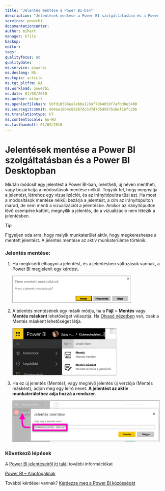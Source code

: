 ```yaml
---
title: "Jelentés mentése a Power BI-ban"
description: "Jelentések mentése a Power BI szolgáltatásban és a Power BI Desktopban"
services: powerbi
documentationcenter: 
author: mihart
manager: kfile
backup: 
editor: 
tags: 
qualityfocus: no
qualitydate: 
ms.service: powerbi
ms.devlang: NA
ms.topic: article
ms.tgt_pltfrm: NA
ms.workload: powerbi
ms.date: 01/08/2018
ms.author: mihart
ms.openlocfilehash: 50fd10596ea7ebba1284f78b4056f7afbd0e3400
ms.sourcegitcommit: 804ee18b4c892b7dcbd7d7d5d987b16ef16fc2bb
ms.translationtype: HT
ms.contentlocale: hu-HU
ms.lasthandoff: 01/09/2018
---
```

# <a name="save-a-report-in-power-bi-service-and-power-bi-desktop"></a>Jelentések mentése a Power BI szolgáltatásban és a Power BI Desktopban
Miután módosít egy jelentést a Power BI-ban, mentheti, új néven mentheti, vagy bezárhatja a módosítások mentése nélkül. Tegyük fel, hogy megnyitja a jelentést, létrehoz egy vizualizációt, és az irányítópultra tűzi azt. Ha most a módosítások mentése nélkül bezárja a jelentést, a cím az irányítópulton marad, de nem menti a vizualizációt a jelentésbe. Amikor az irányítópulton lévő csempére kattint, megnyílik a jelentés, de a vizualizáció nem létezik a jelentésben.

> [!TIP]
> Figyeljen oda arra, hogy melyik munkaterület aktív, hogy megkereshesse a mentett jelentést. A jelentés mentése az aktív munkaterületre történik.
> 
> 

### <a name="to-save-a-report"></a>Jelentés mentése:
1. Ha megkísérli elhagyni a jelentést, és a jelentésben változások vannak, a Power BI megjelenít egy kérdést.
   
   ![](media/service-report-save/power-bi-unsaved.png)
2. A jelentés mentésének egy másik módja, ha a **Fájl** \> **Mentés** vagy **Mentés másként** lehetőséget választja. Ha [Olvasó nézetben](service-reading-view-and-editing-view.md) van, csak a Mentés másként lehetőséget látja. 
   
   ![](media/service-report-save/power-bi-save-new.png)
3. Ha ez új jelentés (Mentés), vagy meglévő jelentés új verziója (Mentés másként), adjon meg egy leíró nevet.  **A jelentést az aktív munkaterülethez adja hozzá a rendszer**.
   
    ![](media/service-report-save/power-bi-save-dialog.png)

### <a name="next-steps"></a>Következő lépések
A [Power BI jelentéseiről itt talál](service-reports.md) további információkat

[Power BI – Alapfogalmak](service-basic-concepts.md)

További kérdései vannak? [Kérdezze meg a Power BI közösségét](http://community.powerbi.com/)


